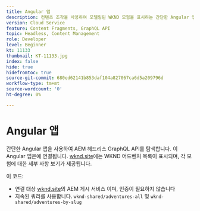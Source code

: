 ```yaml
---
title: Angular 앱
description: 컨텐츠 조각을 사용하여 모델링된 WKND 모험을 표시하는 간단한 Angular 앱입니다.
version: Cloud Service
feature: Content Fragments, GraphQL API
topic: Headless, Content Management
role: Developer
level: Beginner
kt: 11133
thumbnail: KT-11133.jpg
index: false
hide: true
hidefromtoc: true
source-git-commit: 680ed62141b853daf104a827067ca6d5a209796d
workflow-type: tm+mt
source-wordcount: '0'
ht-degree: 0%

---
```



# Angular 앱

간단한 Angular 앱을 사용하여 AEM 헤드리스 GraphQL API를 탐색합니다. 이 Angular 앱은에 연결됩니다. [wknd.site](https://wknd.site)에는 WKND 어드벤처 목록이 표시되며, 각 모험에 대한 세부 사항 보기가 제공됩니다.

이 코드:

+ 연결 대상 [wknd.site](https://wknd.site)의 AEM 게시 서비스 이며, 인증이 필요하지 않습니다
+ 지속된 쿼리를 사용합니다. `wknd-shared/adventures-all` 및 `wknd-shared/adventures-by-slug`

